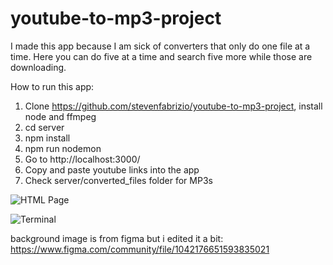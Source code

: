 # youtube-to-mp3-project
I made this app because I am sick of converters that only do one file at a time. Here you can do five at a time and search five more while those are downloading.

How to run this app:

1. Clone https://github.com/stevenfabrizio/youtube-to-mp3-project, install node and ffmpeg
2. cd server
3. npm install
4. npm run nodemon
5. Go to http://localhost:3000/
6. Copy and paste youtube links into the app
7. Check server/converted_files folder for MP3s

![HTML Page](https://cdn.discordapp.com/attachments/840740146176851979/967203450318377080/unknown.png)

![Terminal](https://cdn.discordapp.com/attachments/840740146176851979/967204344606916608/unknown.png)

background image is from figma but i edited it a bit:
https://www.figma.com/community/file/1042176651593835021